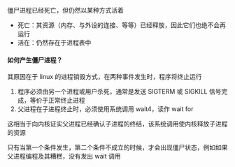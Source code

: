 僵尸进程已经死亡，但仍然以某种方式活着

* 死亡：其资源（内存、与外设的连接、等等）已经释放，因此它们也绝不会再运行
* 活在：仍然存在于进程表中

#### 如何产生僵尸进程？

其原因在于 linux 的进程销毁方式，在两种事件发生时，程序将终止运行

1. 程序必须由另一个进程或用户杀死，通常是发送 SIGTERM 或 SIGKILL 信号完成，等价于正常终止进程
2. 父进程在子进程终止时，必须使用系统调用 wait4，读作 wait for

这相当于向内核证实父进程已经确认子进程的终结，该系统调用使内核释放子进程的资源

只有当第一个条件发生，第二个条件不成立的时候，才会出现僵尸状态，例如如果父进程编程及其糟糕，没有发出 wait 调用

